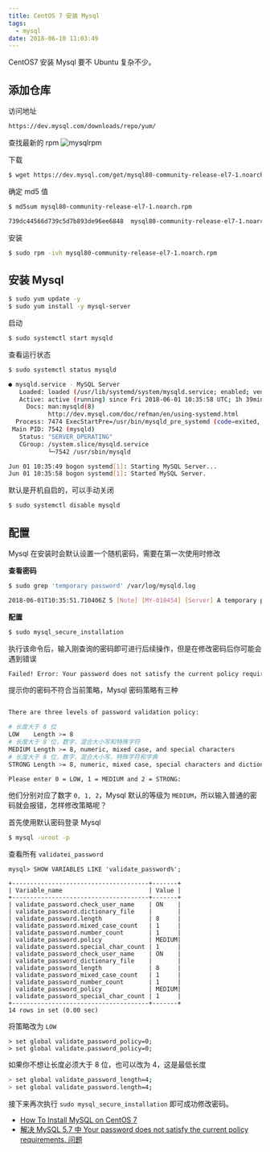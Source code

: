 ```yaml
---
title: CentOS 7 安装 Mysql
tags:
  - mysql
date: 2018-06-10 11:03:49
---
```



CentOS7 安装 Mysql 要不 Ubuntu 复杂不少。
<!-- more --><!-- toc -->

## 添加仓库

访问地址

```bash
https://dev.mysql.com/downloads/repo/yum/
```

查找最新的 rpm
![mysqlrpm](/images/mysqlrpm.png)

下载

```bash
$ wget https://dev.mysql.com/get/mysql80-community-release-el7-1.noarch.rpm
```

确定 md5 值

```bash
$ md5sum mysql80-community-release-el7-1.noarch.rpm

739dc44566d739c5d7b893de96ee6848  mysql80-community-release-el7-1.noarch.rpm
```

安装

```bash
$ sudo rpm -ivh mysql80-community-release-el7-1.noarch.rpm
```



## 安装 Mysql

```bash
$ sudo yum update -y
$ sudo yum install -y mysql-server
```

启动

```bash
$ sudo systemctl start mysqld
```

查看运行状态

```bash
$ sudo systemctl status mysqld

● mysqld.service - MySQL Server
   Loaded: loaded (/usr/lib/systemd/system/mysqld.service; enabled; vendor preset: disabled)
   Active: active (running) since Fri 2018-06-01 10:35:58 UTC; 1h 39min ago
     Docs: man:mysqld(8)
           http://dev.mysql.com/doc/refman/en/using-systemd.html
  Process: 7474 ExecStartPre=/usr/bin/mysqld_pre_systemd (code=exited, status=0/SUCCESS)
 Main PID: 7542 (mysqld)
   Status: "SERVER_OPERATING"
   CGroup: /system.slice/mysqld.service
           └─7542 /usr/sbin/mysqld

Jun 01 10:35:49 bogon systemd[1]: Starting MySQL Server...
Jun 01 10:35:58 bogon systemd[1]: Started MySQL Server.
```

默认是开机自启的，可以手动关闭

```bash
$ sudo systemctl disable mysqld
```

## 配置

Mysql 在安装时会默认设置一个随机密码，需要在第一次使用时修改

**查看密码**

```bash
$ sudo grep 'temporary password' /var/log/mysqld.log

2018-06-01T10:35:51.710406Z 5 [Note] [MY-010454] [Server] A temporary password is generated for root@localhost: Vq9wOQ&trFs*
```

**配置**

```bash
$ sudo mysql_secure_installation
```

执行该命令后，输入刚查询的密码即可进行后续操作，但是在修改密码后你可能会遇到错误

```bash
Failed! Error: Your password does not satisfy the current policy requirements
```

提示你的密码不符合当前策略，Mysql 密码策略有三种

```bash

There are three levels of password validation policy:

# 长度大于 8 位
LOW    Length >= 8
# 长度大于 8 位，数字，混合大小写和特殊字符
MEDIUM Length >= 8, numeric, mixed case, and special characters
# 长度大于 8 位，数字，混合大小写，特殊字符和字典
STRONG Length >= 8, numeric, mixed case, special characters and dictionary

Please enter 0 = LOW, 1 = MEDIUM and 2 = STRONG:
```

他们分别对应了数字 `0, 1, 2`，Mysql 默认的等级为 `MEDIUM`，所以输入普通的密码就会报错，怎样修改策略呢？

首先使用默认密码登录 Mysql

```bash
$ mysql -uroot -p
```

查看所有 `validatei_password`

```mysql
mysql> SHOW VARIABLES LIKE 'validate_password%';

+--------------------------------------+-------+
| Variable_name                        | Value |
+--------------------------------------+-------+
| validate_password.check_user_name    | ON    |
| validate_password.dictionary_file    |       |
| validate_password.length             | 8     |
| validate_password.mixed_case_count   | 1     |
| validate_password.number_count       | 1     |
| validate_password.policy             | MEDIUM|
| validate_password.special_char_count | 1     |
| validate_password_check_user_name    | ON    |
| validate_password_dictionary_file    |       |
| validate_password_length             | 8     |
| validate_password_mixed_case_count   | 1     |
| validate_password_number_count       | 1     |
| validate_password_policy             | MEDIUM|
| validate_password_special_char_count | 1     |
+--------------------------------------+-------+
14 rows in set (0.00 sec)
```

将策略改为 `LOW`

```mysql
> set global validate_password_policy=0;
> set global validate.password_policy=0;
```

如果你不想让长度必须大于 8 位，也可以改为 4，这是最低长度

```bash
> set global validate_password_length=4;
> set global validate_password.length=4;
```

接下来再次执行 `sudo mysql_secure_installation` 即可成功修改密码。


- [How To Install MySQL on CentOS 7](https://www.digitalocean.com/community/tutorials/how-to-install-mysql-on-centos-7)
- [解决 MySQL 5.7 中 Your password does not satisfy the current policy requirements. 问题](https://blog.csdn.net/maxsky/article/details/51171474)

